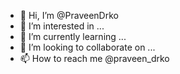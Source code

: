 - 👋 Hi, I’m @PraveenDrko
- 👀 I’m interested in ...
- 🌱 I’m currently learning ...
- 💞️ I’m looking to collaborate on ...
- 📫 How to reach me @praveen_drko

<!---
PraveenDrko/PraveenDrko is a ✨ special ✨ repository because its `README.md` (this file) appears on your GitHub profile.
You can click the Preview link to take a look at your changes.
--->
